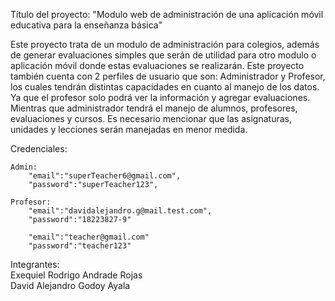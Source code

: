 
Título del proyecto: "Modulo web de administración de una aplicación móvil educativa para la enseñanza básica"

Este proyecto trata de un modulo de administración para colegios, además de generar evaluaciones simples que serán de utilidad para otro modulo o aplicación móvil donde estas evaluaciones se realizarán.
Este proyecto también cuenta con 2 perfiles de usuario que son: Administrador y Profesor, los cuales tendrán distintas capacidades en cuanto al manejo de los datos. Ya que el profesor solo podrá ver la información y agregar evaluaciones. Mientras que administrador tendrá el manejo de alumnos, profesores, evaluaciones y cursos. Es necesario mencionar que las asignaturas, unidades y lecciones serán manejadas en menor medida.

Credenciales:

    Admin:
        "email":"superTeacher6@gmail.com",
        "password":"superTeacher123",

    Profesor:
        "email":"davidalejandro.g@mail.test.com",
        "password":"18223827-9"

        "email":"teacher@gmail.com"
        "password":"teacher123"

Integrantes:\
Exequiel Rodrigo Andrade Rojas\
David Alejandro Godoy Ayala
